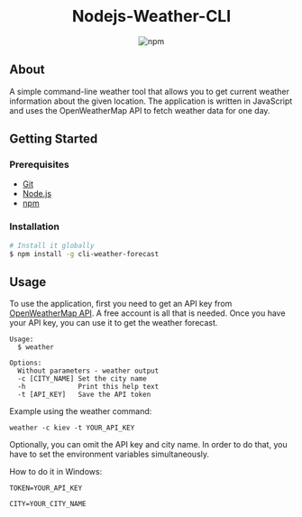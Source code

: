 <div align='center'>
	<br>
	<h1>Nodejs-Weather-CLI</h1>
</div>

<!-- PROJECT SHIELDS -->
<div align='center'>

   ![npm](https://img.shields.io/npm/v/cli-weather-forecast?style=flat-square)

</div>

<!-- ABOUT -->
## About
A simple command-line weather tool that allows you to get current weather information about the given location. The application is written in JavaScript and uses the OpenWeatherMap API to fetch weather data for one day.

<!-- GETTING STARTED -->
## Getting Started

### Prerequisites

* [Git](https://git-scm.com)
* [Node.js](https://nodejs.org/en/download/)
* [npm](http://npmjs.com)

### Installation

```sh
# Install it globally
$ npm install -g cli-weather-forecast
```

<!-- USAGE -->
## Usage

To use the application, first you need to get an API key from [OpenWeatherMap API](https://openweathermap.org/api/). A free account is all that is needed. Once you have your API key, you can use it to get the weather forecast.

```shell
Usage: 
  $ weather 

Options:
  Without parameters - weather output
  -c [CITY_NAME] Set the city name
  -h             Print this help text
  -t [API_KEY]   Save the API token
```

Example using the weather command:

```
weather -c kiev -t YOUR_API_KEY
```

Optionally, you can omit the API key and city name.
In order to do that, you have to set the environment variables simultaneously.

How to do it in Windows:

```
TOKEN=YOUR_API_KEY 

CITY=YOUR_CITY_NAME
```
